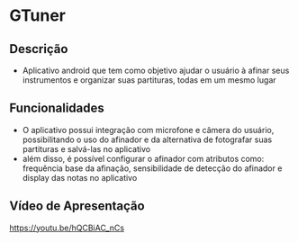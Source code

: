 # GTuner

## Descrição
- Aplicativo android que tem como objetivo ajudar o usuário à afinar seus instrumentos e organizar suas partituras, todas em um mesmo lugar

## Funcionalidades
- O aplicativo possui integração com microfone e câmera do usuário, possibilitando o uso do afinador e da alternativa de fotografar suas partituras e salvá-las no aplicativo
- além disso, é possível configurar o afinador com atributos como: frequência base da afinação, sensibilidade de detecção do afinador e display das notas no aplicativo

## Vídeo de Apresentação
https://youtu.be/hQCBiAC_nCs

